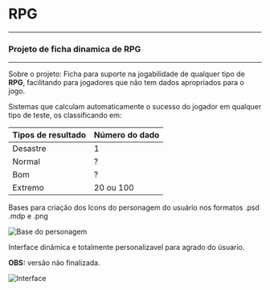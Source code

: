 # **RPG**
---
### Projeto de ficha dinamica de RPG
---
Sobre o projeto:
 Ficha para suporte na jogabilidade de qualquer tipo de **RPG**, facilitando para jogadores que não tem dados apropriados para o jogo.
	
Sistemas que calculam automaticamente o sucesso do jogador em qualquer tipo de teste, os classificando em:

| Tipos de resultado | Número do dado |
|---|---|
| Desastre | 1 |
| Normal | ? |
| Bom | ? |
| Extremo | 20 ou 100 |

Bases para criação dos Icons do personagem do usuário nos formatos .psd .mdp e .png

![Base do personagem](https://cdn.discordapp.com/attachments/601118494527848498/800105691049230406/face_base_rpg.png)

Interface dinâmica e totalmente personalizavel para agrado do úsuario.

**OBS:** versão não finalizada.

![Interface](https://cdn.discordapp.com/attachments/601118494527848498/800106056402993162/unknown.png)
